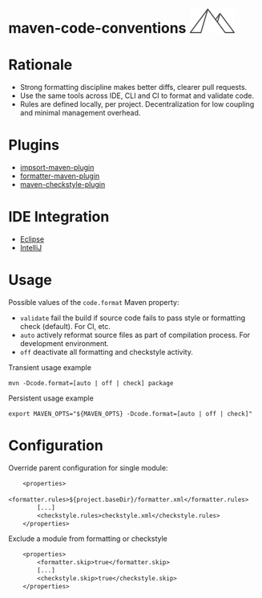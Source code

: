 # maven-code-conventions ![pyramid](https://github.com/fralalonde/maven-code-conventions/blob/master/logo.png)

# Rationale
- Strong formatting discipline makes better diffs, clearer pull requests.
- Use the same tools across IDE, CLI and CI to format and validate code.
- Rules are defined locally, per project. Decentralization for low coupling and minimal management overhead. 

# Plugins
- [impsort-maven-plugin](https://code.revelc.net/impsort-maven-plugin/)
- [formatter-maven-plugin](https://code.revelc.net/formatter-maven-plugin/)
- [maven-checkstyle-plugin](https://maven.apache.org/plugins/maven-checkstyle-plugin/)

# IDE Integration
- [Eclipse](https://help.eclipse.org/neon/index.jsp?topic=%2Forg.eclipse.jdt.doc.user%2Freference%2Fpreferences%2Fjava%2Fcodestyle%2Fref-preferences-formatter.htm) 
- [IntelliJ](https://plugins.jetbrains.com/plugin/6546-eclipse-code-formatter)

# Usage

Possible values of the `code.format` Maven property:
- `validate` fail the build if source code fails to pass style or formatting check (default). For CI, etc.
- `auto` actively reformat source files as part of compilation process. For development environment.
- `off` deactivate all formatting and checkstyle activity.

Transient usage example
```
mvn -Dcode.format=[auto | off | check] package 
```

Persistent usage example
```
export MAVEN_OPTS="${MAVEN_OPTS} -Dcode.format=[auto | off | check]"
```


# Configuration
Override parent configuration for single module:
```
    <properties>
        <formatter.rules>${project.baseDir}/formatter.xml</formatter.rules>
        [...]
        <checkstyle.rules>checkstyle.xml</checkstyle.rules>
    </properties>
```

Exclude a module from formatting or checkstyle
```
    <properties>
        <formatter.skip>true</formatter.skip>
        [...]
        <checkstyle.skip>true</checkstyle.skip>
    </properties>
```

